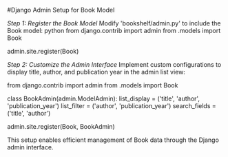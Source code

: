 #Django Admin Setup for Book Model

*Step 1: Register the Book Model*
Modify 'bookshelf/admin.py' to include the Book model:
python
from django.contrib import admin
from .models import Book

admin.site.register(Book)


*Step 2: Customize the Admin Interface*
Implement custom configurations to display title, author, and publication year in the admin list view:

from django.contrib import admin
from .models import Book

class BookAdmin(admin.ModelAdmin):
    list_display = ('title', 'author', 'publication_year')
    list_filter = ('author', 'publication_year')
    search_fields = ('title', 'author')

admin.site.register(Book, BookAdmin)

This setup enables efficient management of Book data through the Django admin interface.
